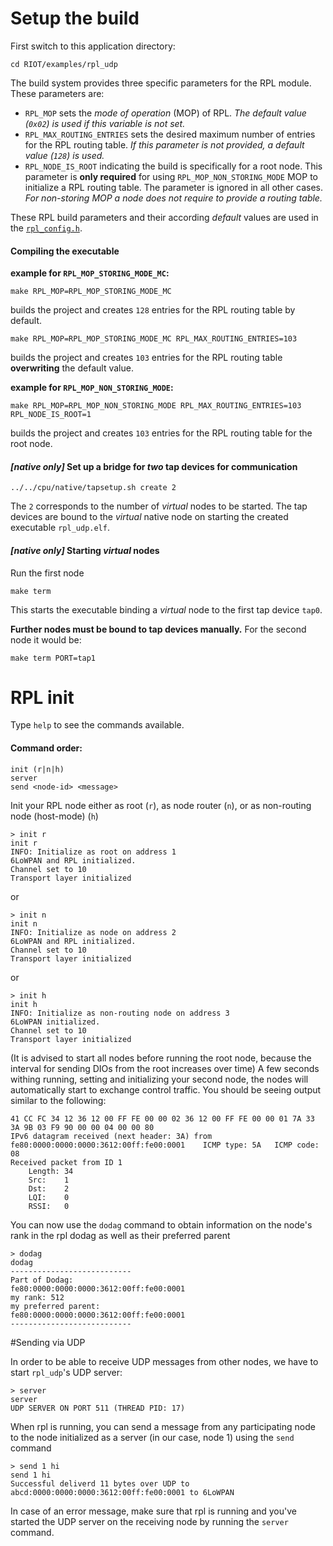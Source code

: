 # Setup the build
First switch to this application directory:

	cd RIOT/examples/rpl_udp

The build system provides three specific parameters for the RPL module.
These parameters are:
 * `RPL_MOP` sets the _mode of operation_ (MOP) of RPL. _The default value (`0x02`) is used if this variable is not set._
 * `RPL_MAX_ROUTING_ENTRIES` sets the desired maximum number of entries for the RPL routing table. _If this parameter is not provided, a default value (`128`) is used._
 * `RPL_NODE_IS_ROOT` indicating the build is specifically for a root node. This parameter is **only required** for using `RPL_MOP_NON_STORING_MODE` MOP to initialize a RPL routing table. The parameter is ignored in all other cases. _For non-storing MOP a node does not require to provide a routing table._

These RPL build parameters and their according _default_ values are used in the [`rpl_config.h`](https://github.com/RIOT-OS/RIOT/blob/master/sys/net/include/rpl/rpl_config.h).

#### Compiling the executable
**example for `RPL_MOP_STORING_MODE_MC`:**

	make RPL_MOP=RPL_MOP_STORING_MODE_MC

builds the project and creates `128` entries for the RPL routing table by default.

	make RPL_MOP=RPL_MOP_STORING_MODE_MC RPL_MAX_ROUTING_ENTRIES=103

builds the project and creates `103` entries for the RPL routing table **overwriting** the default value.

**example for `RPL_MOP_NON_STORING_MODE`:**

	make RPL_MOP=RPL_MOP_NON_STORING_MODE RPL_MAX_ROUTING_ENTRIES=103 RPL_NODE_IS_ROOT=1

builds the project and creates `103` entries for the RPL routing table for the root node.

#### _[native only]_ Set up a bridge for *two* tap devices for communication

	../../cpu/native/tapsetup.sh create 2

The `2` corresponds to the number of _virtual_ nodes to be started.
The tap devices are bound to the _virtual_ native node on starting the created executable `rpl_udp.elf`.

#### _[native only]_ Starting _virtual_ nodes
Run the first node

	make term

This starts the executable binding a _virtual_ node to the first tap device `tap0`.

**Further nodes must be bound to tap devices manually.**
For the second node it would be:

	make term PORT=tap1


# RPL init
Type ``help`` to see the commands available.

#### Command order:

	init (r|n|h)
	server
	send <node-id> <message>


Init your RPL node either as root (`r`), as node router (`n`), or as non-routing node (host-mode) (`h`)

	> init r
	init r
	INFO: Initialize as root on address 1
	6LoWPAN and RPL initialized.
	Channel set to 10
	Transport layer initialized

or

	> init n
	init n
	INFO: Initialize as node on address 2
	6LoWPAN and RPL initialized.
	Channel set to 10
	Transport layer initialized

or

	> init h
	init h
	INFO: Initialize as non-routing node on address 3
	6LoWPAN initialized.
	Channel set to 10
	Transport layer initialized

(It is advised to start all nodes before running the root node, because the interval for sending DIOs from the root increases over time)
A few seconds withing running, setting and initializing your second node, the nodes will automatically start to exchange control traffic. You should be seeing output similar to the following:

	41 CC FC 34 12 36 12 00 FF FE 00 00 02 36 12 00 FF FE 00 00 01 7A 33 3A 9B 03 F9 90 00 00 04 00 00 80
	IPv6 datagram received (next header: 3A) from fe80:0000:0000:0000:3612:00ff:fe00:0001 	 ICMP type: 5A 	 ICMP code: 08
	Received packet from ID 1
		Length:	34
		Src:	1
		Dst:	2
		LQI:	0
		RSSI:	0

You can now use the ``dodag`` command to obtain information on the node's rank in the rpl dodag as well as their preferred parent

	> dodag
	dodag
	---------------------------
	Part of Dodag:
	fe80:0000:0000:0000:3612:00ff:fe00:0001
	my rank: 512
	my preferred parent:
	fe80:0000:0000:0000:3612:00ff:fe00:0001
	---------------------------

#Sending via UDP

In order to be able to receive UDP messages from other nodes, we have to start `rpl_udp`'s UDP server:

	> server
	server
	UDP SERVER ON PORT 511 (THREAD PID: 17)

When rpl is running, you can send a message from any participating node to the node initialized as a server (in our case, node 1) using the ``send`` command

	> send 1 hi
	send 1 hi
	Successful deliverd 11 bytes over UDP to abcd:0000:0000:0000:3612:00ff:fe00:0001 to 6LoWPAN

In case of an error message, make sure that rpl is running and you've started the UDP server on the receiving node by running the ``server`` command.
